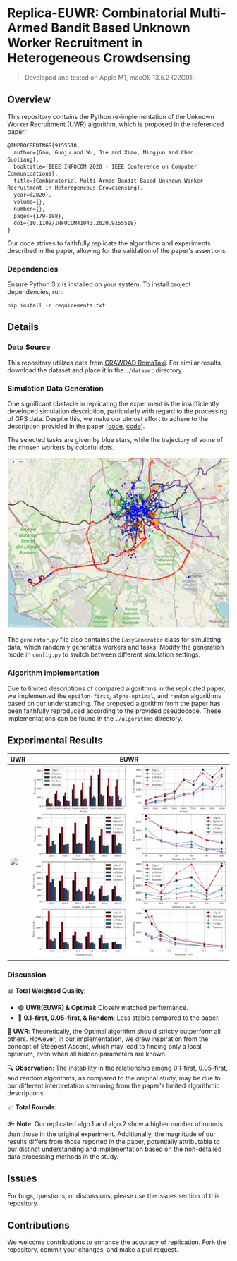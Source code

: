 # Replica-EUWR: Combinatorial Multi-Armed Bandit Based Unknown Worker Recruitment in Heterogeneous Crowdsensing

> Developed and tested on Apple M1, macOS 13.5.2 (22G91).

## Overview

This repository contains the Python re-implementation of the Unknown Worker Recruitment (UWR) algorithm, which is
proposed in the referenced paper:

```
@INPROCEEDINGS{9155518,
  author={Gao, Guoju and Wu, Jie and Xiao, Mingjun and Chen, Guoliang},
  booktitle={IEEE INFOCOM 2020 - IEEE Conference on Computer Communications}, 
  title={Combinatorial Multi-Armed Bandit Based Unknown Worker Recruitment in Heterogeneous Crowdsensing}, 
  year={2020},
  volume={},
  number={},
  pages={179-188},
  doi={10.1109/INFOCOM41043.2020.9155518}
}
```

Our code strives to faithfully replicate the algorithms and experiments described in the paper, allowing for the
validation of the paper's assertions.

### Dependencies

Ensure Python 3.x is installed on your system. To install project dependencies, run:

    pip install -r requirements.txt

## Details

### Data Source

This repository utilizes data from [CRAWDAD RomaTaxi](https://ieee-dataport.org/open-access/crawdad-romataxi). For
similar results, download the dataset and place it in the `./dataset` directory.

### Simulation Data Generation

One significant obstacle in replicating the experiment is the insufficiently developed simulation description, particularly with regard to the processing of GPS data. Despite this, we
make our utmost effort to adhere to the description provided in the
paper [[code](./processor.ipynb), [code](./generator.py)].

The selected tasks are given by blue stars, while the trajectory of some of the chosen workers by colorful dots.

![workers](./dataset/2014-02-14.workers.png)

The `generator.py` file also contains the `EasyGenerator` class for simulating data, which randomly generates workers
and tasks. Modify the generation mode in `config.py` to switch between different simulation settings.

### Algorithm Implementation

Due to limited descriptions of compared algorithms in the replicated paper, we implemented the `epsilon-first`, `alpha-optimal`, and `random` algorithms based on our understanding. The proposed algorithm from the paper has been faithfully reproduced according to the provided pseudocode. These implementations can be found in the `./algorithms` directory.

## Experimental Results

|UWR|EUWR|
|--|--|
|![](./fig.jpg)|![](./fig-extended.jpg)|

### Discussion

📊 **Total Weighted Quality**:
- 🟢 **UWR(EUWR) & Optimal**: Closely matched performance.
- 🔵 **0.1-first, 0.05-first, & Random**: Less stable compared to the paper.

🧠 **UWR**: Theoretically, the Optimal algorithm should strictly outperform all others. However, in our implementation, we drew inspiration from the concept of Steepest Ascent, which may lead to finding only a local optimum, even when all hidden parameters are known.

🔍 **Observation**: The instability in the relationship among 0.1-first, 0.05-first, and random algorithms, as compared to the original study, may be due to our different interpretation stemming from the paper's limited algorithmic descriptions.

📈 **Total Rounds**:

👓 **Note**: Our replicated algo.1 and algo.2 show a higher number of rounds than those in the original experiment. Additionally, the magnitude of our results differs from those reported in the paper, potentially attributable to our distinct understanding and implementation based on the non-detailed data processing methods in the study.


## Issues

For bugs, questions, or discussions, please use the issues section of this repository.

## Contributions

We welcome contributions to enhance the accuracy of replication. Fork the repository, commit your changes, and make a
pull request.
